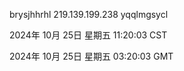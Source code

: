 brysjhhrhl 219.139.199.238 yqqlmgsycl

2024年 10月 25日 星期五 11:20:03 CST

2024年 10月 25日 星期五 03:20:03 GMT
